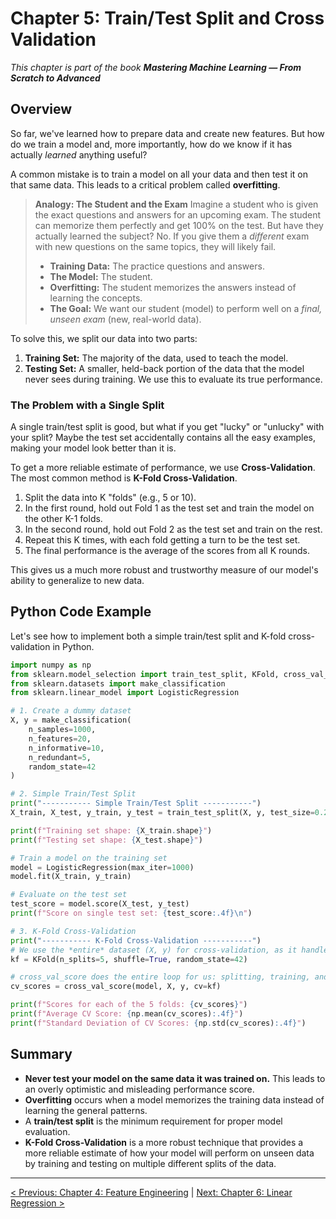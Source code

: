 # Chapter 5: Train/Test Split and Cross Validation

_This chapter is part of the book **Mastering Machine Learning — From Scratch to Advanced**_

## Overview

So far, we've learned how to prepare data and create new features. But how do we train a model and, more importantly, how do we know if it has actually *learned* anything useful?

A common mistake is to train a model on all your data and then test it on that same data. This leads to a critical problem called **overfitting**.

> **Analogy: The Student and the Exam**
> Imagine a student who is given the exact questions and answers for an upcoming exam. The student can memorize them perfectly and get 100% on the test. But have they actually learned the subject? No. If you give them a *different* exam with new questions on the same topics, they will likely fail.
>
> - **Training Data:** The practice questions and answers.
> - **The Model:** The student.
> - **Overfitting:** The student memorizes the answers instead of learning the concepts.
> - **The Goal:** We want our student (model) to perform well on a *final, unseen exam* (new, real-world data).

To solve this, we split our data into two parts:
1.  **Training Set:** The majority of the data, used to teach the model.
2.  **Testing Set:** A smaller, held-back portion of the data that the model never sees during training. We use this to evaluate its true performance.

### The Problem with a Single Split

A single train/test split is good, but what if you get "lucky" or "unlucky" with your split? Maybe the test set accidentally contains all the easy examples, making your model look better than it is.

To get a more reliable estimate of performance, we use **Cross-Validation**. The most common method is **K-Fold Cross-Validation**.

1.  Split the data into K "folds" (e.g., 5 or 10).
2.  In the first round, hold out Fold 1 as the test set and train the model on the other K-1 folds.
3.  In the second round, hold out Fold 2 as the test set and train on the rest.
4.  Repeat this K times, with each fold getting a turn to be the test set.
5.  The final performance is the average of the scores from all K rounds.

This gives us a much more robust and trustworthy measure of our model's ability to generalize to new data.

## Python Code Example

Let's see how to implement both a simple train/test split and K-fold cross-validation in Python.

```python
import numpy as np
from sklearn.model_selection import train_test_split, KFold, cross_val_score
from sklearn.datasets import make_classification
from sklearn.linear_model import LogisticRegression

# 1. Create a dummy dataset
X, y = make_classification(
    n_samples=1000,
    n_features=20,
    n_informative=10,
    n_redundant=5,
    random_state=42
)

# 2. Simple Train/Test Split
print("----------- Simple Train/Test Split -----------")
X_train, X_test, y_train, y_test = train_test_split(X, y, test_size=0.2, random_state=42)

print(f"Training set shape: {X_train.shape}")
print(f"Testing set shape: {X_test.shape}")

# Train a model on the training set
model = LogisticRegression(max_iter=1000)
model.fit(X_train, y_train)

# Evaluate on the test set
test_score = model.score(X_test, y_test)
print(f"Score on single test set: {test_score:.4f}\n")

# 3. K-Fold Cross-Validation
print("----------- K-Fold Cross-Validation -----------")
# We use the *entire* dataset (X, y) for cross-validation, as it handles its own splits.
kf = KFold(n_splits=5, shuffle=True, random_state=42)

# cross_val_score does the entire loop for us: splitting, training, and scoring.
cv_scores = cross_val_score(model, X, y, cv=kf)

print(f"Scores for each of the 5 folds: {cv_scores}")
print(f"Average CV Score: {np.mean(cv_scores):.4f}")
print(f"Standard Deviation of CV Scores: {np.std(cv_scores):.4f}")
```

## Summary

- **Never test your model on the same data it was trained on.** This leads to an overly optimistic and misleading performance score.
- **Overfitting** occurs when a model memorizes the training data instead of learning the general patterns.
- A **train/test split** is the minimum requirement for proper model evaluation.
- **K-Fold Cross-Validation** is a more robust technique that provides a more reliable estimate of how your model will perform on unseen data by training and testing on multiple different splits of the data.

---

[< Previous: Chapter 4: Feature Engineering](./chapter-04-feature-engineering.md) | [Next: Chapter 6: Linear Regression >](./chapter-06-linear-regression.md)